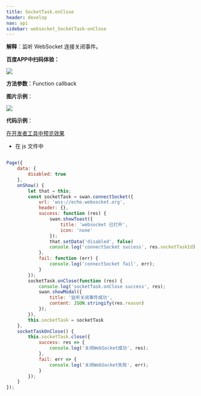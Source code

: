 ```yaml
---
title: SocketTask.onClose
header: develop
nav: api
sidebar: websocket_SocketTask-onClose
---
```


 

**解释**：监听 WebSocket 连接关闭事件。

**百度APP中扫码体验：**

<img src="https://b.bdstatic.com/miniapp/assets/images/doc_demo/socketTaskOnClose.png"  class="demo-qrcode-image" />

**方法参数**：Function callback

**图片示例**：

<div class="m-doc-custom-examples">
    <div class="m-doc-custom-examples-correct">
        <img src="https://b.bdstatic.com/miniapp/images/taskonclose.gif">
    </div>
    <div class="m-doc-custom-examples-correct">
        <img src=" ">
    </div>
    <div class="m-doc-custom-examples-correct">
        <img src=" ">
    </div>     
</div>

**代码示例**：

<a href="swanide://fragment/d46dc0c6c70e9d1c32c5f492eb10dd691573043225396" title="在开发者工具中预览效果" target="_self">在开发者工具中预览效果</a>

* 在 js 文件中

```js

Page({
    data: {
        disabled: true
    },
    onShow() {
        let that = this;
        const socketTask = swan.connectSocket({
            url: 'wss://echo.websocket.org',
            header: {},
            success: function (res) {
                swan.showToast({
                    title: 'websocket 已打开',
                    icon: 'none'
                });
                that.setData('disabled', false)
                console.log('connectSocket success', res.socketTaskId)
            },
            fail: function (err) {
                console.log('connectSocket fail', err);
            }
        });
        socketTask.onClose(function (res) {
            console.log('socketTask.onClose success', res);
            swan.showModal({
                title: '监听关闭事件成功',
                content: JSON.stringify(res.reason)
            });
        }),
        this.socketTask = socketTask
    },
    socketTaskOnClose() {
        this.socketTask.close({
            success: res => {
                console.log('关闭WebSocket成功', res);
            },
            fail: err => {
                console.log('关闭WebSocket失败', err);
            }
        });
    }
});
```